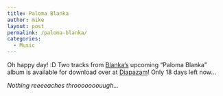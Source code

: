 ```yaml
---
title: Paloma Blanka
author: mike
layout: post
permalink: /paloma-blanka/
categories:
  - Music
---
```

Oh happy day! :D Two tracks from <a target="_blanka" href="http://www.diapazam.se/blanka">Blanka&#8217;s</a> upcoming &#8220;Paloma Blanka&#8221; album is available for download over at <a target="_blank" href="http://www.diapazam.se/musik.html">Diapazam</a>! Only 18 days left now&#8230;

*Nothing reeeeaches throoooooouugh&#8230;*